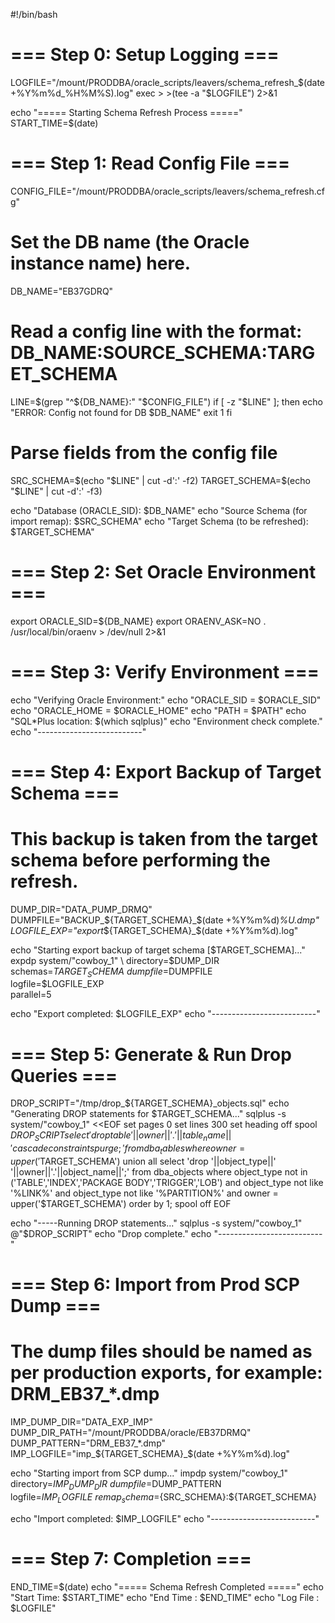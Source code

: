 #!/bin/bash

# === Step 0: Setup Logging ===
LOGFILE="/mount/PRODDBA/oracle_scripts/leavers/schema_refresh_$(date +%Y%m%d_%H%M%S).log"
exec > >(tee -a "$LOGFILE") 2>&1

echo "===== Starting Schema Refresh Process ====="
START_TIME=$(date)

# === Step 1: Read Config File ===
CONFIG_FILE="/mount/PRODDBA/oracle_scripts/leavers/schema_refresh.cfg"
# Set the DB name (the Oracle instance name) here.
DB_NAME="EB37GDRQ"

# Read a config line with the format: DB_NAME:SOURCE_SCHEMA:TARGET_SCHEMA
LINE=$(grep "^${DB_NAME}:" "$CONFIG_FILE")
if [ -z "$LINE" ]; then
  echo "ERROR: Config not found for DB $DB_NAME"
  exit 1
fi

# Parse fields from the config file
SRC_SCHEMA=$(echo "$LINE" | cut -d':' -f2)
TARGET_SCHEMA=$(echo "$LINE" | cut -d':' -f3)

echo "Database (ORACLE_SID): $DB_NAME"
echo "Source Schema (for import remap): $SRC_SCHEMA"
echo "Target Schema (to be refreshed): $TARGET_SCHEMA"

# === Step 2: Set Oracle Environment ===
export ORACLE_SID=${DB_NAME}
export ORAENV_ASK=NO
. /usr/local/bin/oraenv > /dev/null 2>&1

# === Step 3: Verify Environment ===
echo "Verifying Oracle Environment:"
echo "ORACLE_SID = $ORACLE_SID"
echo "ORACLE_HOME = $ORACLE_HOME"
echo "PATH = $PATH"
echo "SQL*Plus location: $(which sqlplus)"
echo "Environment check complete."
echo "--------------------------"

# === Step 4: Export Backup of Target Schema ===
# This backup is taken from the target schema before performing the refresh.
DUMP_DIR="DATA_PUMP_DRMQ"
DUMPFILE="BACKUP_${TARGET_SCHEMA}_$(date +%Y%m%d)_%U.dmp"
LOGFILE_EXP="export_${TARGET_SCHEMA}_$(date +%Y%m%d).log"

echo "Starting export backup of target schema [$TARGET_SCHEMA]..."
expdp system/"cowboy_1" \
  directory=$DUMP_DIR \
  schemas=$TARGET_SCHEMA \
  dumpfile=$DUMPFILE \
  logfile=$LOGFILE_EXP \
  parallel=5

echo "Export completed: $LOGFILE_EXP"
echo "--------------------------"

# === Step 5: Generate & Run Drop Queries ===
DROP_SCRIPT="/tmp/drop_${TARGET_SCHEMA}_objects.sql"
echo "Generating DROP statements for $TARGET_SCHEMA..."
sqlplus -s system/"cowboy_1" <<EOF
set pages 0
set lines 300
set heading off
spool $DROP_SCRIPT
select 'drop table '||owner||'.'||table_name||' cascade constraints purge;'
  from dba_tables
  where owner = upper('$TARGET_SCHEMA')
union all
select 'drop '||object_type||' '||owner||'.'||object_name||';'
  from dba_objects
  where object_type not in ('TABLE','INDEX','PACKAGE BODY','TRIGGER','LOB')
    and object_type not like '%LINK%'
    and object_type not like '%PARTITION%'
    and owner = upper('$TARGET_SCHEMA')
order by 1;
spool off
EOF

echo "-----Running DROP statements..."
sqlplus -s system/"cowboy_1" @"$DROP_SCRIPT"
echo "Drop complete."
echo "--------------------------"

# === Step 6: Import from Prod SCP Dump ===
# The dump files should be named as per production exports, for example: DRM_EB37_*.dmp
IMP_DUMP_DIR="DATA_EXP_IMP"
DUMP_DIR_PATH="/mount/PRODDBA/oracle/EB37DRMQ" 
DUMP_PATTERN="DRM_EB37_*.dmp"
IMP_LOGFILE="imp_${TARGET_SCHEMA}_$(date +%Y%m%d).log"

echo "Starting import from SCP dump..."
impdp system/"cowboy_1" \
  directory=$IMP_DUMP_DIR \
  dumpfile=$DUMP_PATTERN \
  logfile=$IMP_LOGFILE \
  remap_schema=${SRC_SCHEMA}:${TARGET_SCHEMA}

echo "Import completed: $IMP_LOGFILE"
echo "--------------------------"

# === Step 7: Completion ===
END_TIME=$(date)
echo "===== Schema Refresh Completed ====="
echo "Start Time: $START_TIME"
echo "End Time  : $END_TIME"
echo "Log File  : $LOGFILE"
